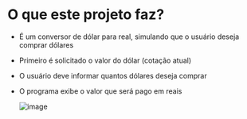 # O que este projeto faz?
- É um conversor de dólar para real, simulando que o usuário deseja comprar dólares
- Primeiro é solicitado o valor do dólar (cotação atual)
- O usuário deve informar quantos dólares deseja comprar
- O programa exibe o valor que será pago em reais


    ![image](https://user-images.githubusercontent.com/97055846/179086191-681aef23-05df-4874-a11e-34cefd3c912b.png)
